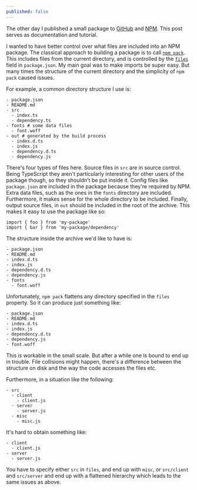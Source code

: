 ```yaml
---
published: false
---
```

The other day I published a small package to [GitHub](https://github.com/horia141/npm-prepack-publish) and [NPM](https://www.npmjs.com/package/npm-prepack-publish). This post serves as documentation and tutorial.

I wanted to have better control over what files are included into an NPM package. The classical approach to building a package is to call [`npm pack`](https://docs.npmjs.com/cli/pack). This includes files from the current directory, and is controlled by the [`files`](https://docs.npmjs.com/files/package.json#files) field in `package.json`. My main goal was to make imports be super easy. But many times the structure of the current directory and the simplicity of `npm pack` caused issues.

For example, a common directory structure I use is:

```
- package.json
- README.md
- src
  - index.ts
  - dependency.ts
- fonts # some data files
  - font.woff
- out # generated by the build process
  - index.d.ts
  - index.js
  - dependency.d.ts
  - dependency.js
```

There's four types of files here. Source files in `src` are in source control. Being TypeScript they aren't particularly interesting for other users of the package though, so they shouldn't be put inside it. Config files like `package.json` are included in the package because they're required by NPM. Extra data files, such as the ones in the `fonts` directory are included. Furthermore, it makes sense for the whole directory to be included. Finally, output source files, in `out` should be included in the root of the archive. This makes it easy to use the package like so:

```
import { foo } from 'my-package'
import { bar } from 'my-package/dependency'
```

The structure inside the archive we'd like to have is:

```
- package.json
- README.md
- index.d.ts
- index.js
- dependency.d.ts
- dependency.js
- fonts
  - font.woff
```

Unfortunately, `npm pack` flattens any directory specified in the `files` property. So it can produce just something like:


```
- package.json
- README.md
- index.d.ts
- index.js
- dependency.d.ts
- dependency.js
- font.woff
```

This _is_ workable in the small scale. But after a while one is bound to end up in trouble. File collisions might happen, there's a difference between the structure on disk and the way the code accesses the files etc.

Furthermore, in a situation like the following:

```
- src
  - client
    - client.js
  - server
    - server.js
  - misc
    - misc.js
```

It's hard to obtain something like:
```
- client
  - client.js
- server
  - server.js
```

You have to specify either `src` in `files`, and end up with `misc`, or `src/client` and `src/server` and end up with a flattened hierarchy which leads to the same issues as above.